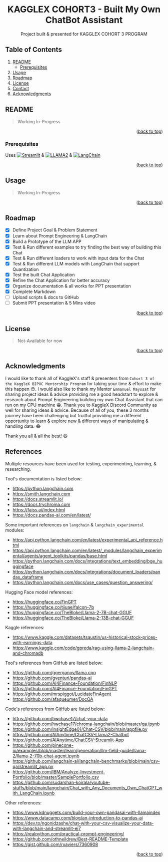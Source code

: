 <!-- Template Adapted & Provided by https://github.com/othneildrew/Best-README-Template -->
<a name="readme-top"></a>

<br />
<div align="center">
  <h1 align="center">KAGGLEX COHORT3 - Built My Own ChatBot Assistant</h1>
  <p align="center">
    Project built & presented for KAGGLEX COHORT 3 PROGRAM
  </p>
</div>

<!-- TABLE OF CONTENTS -->
<h2>Table of Contents</h2>
<ol>
    <li>
        <a href="#readme">README</a>
        <ul>
            <li><a href="#prerequisites">Prerequisites</a></li>        
        </ul>
    </li>
    <li><a href="#usage">Usage</a></li>
    <li><a href="#roadmap">Roadmap</a></li>
    <li><a href="#license">License</a></li>
    <li><a href="#contact">Contact</a></li>
    <li><a href="#acknowledgments">Acknowledgments</a></li>
</ol>

## README

> Working In-Progress

<p align="right">(<a href="#readme-top">back to top</a>)</p>

### Prerequisites

Uses [![Streamlit][streamLit-shield]][streamlit-url] & [![LLAMA2][llama2-shield]][llama2-url] & [![LangChain][langchain-shield]][langchain-url]

<p align="right">(<a href="#readme-top">back to top</a>)</p>

## Usage

> Working In-Progress

<p align="right">(<a href="#readme-top">back to top</a>)</p>

## Roadmap

- [x] Define Project Goal & Problem Statement
- [x] Learn about Prompt Engineering & LangChain
- [x] Build a Prototype of the LLM APP
- [x] Test & Run different examples to try finding the best way of building this Chat
- [x] Test & Run different loaders to work with input data for the Chat
- [x] Test & Run different LLM models with LangChain that support Quantization
- [x] Test the built Chat Application
- [x] Refine the Chat Application for better accuracy 
- [x] Organize documentation & all works for PPT presentation
- [x] Complete Markdown
- [ ] Upload scripts & docs to GitHub
- [ ] Submit PPT presentation & 5 Mins video

<p align="right">(<a href="#readme-top">back to top</a>)</p>

## License

> Not-Available for now

<p align="right">(<a href="#readme-top">back to top</a>)</p>

## Acknowledgments

I would like to thank all of KaggleX's staff & presenters from `Cohort 3 of the KaggleX BIPOC Mentorship Program` for taking your time & effort to make this happen :blush:. I would also like to thank my Mentor `Emmanuel Mayssat` for sharing project ideas & advice providing me a good headstart to explore & research about Prompt Engineering building my own Chat Assistant that can run on my CPU machine :grin:. Thank you to KaggleX Discord Community as well for sharing ideas & advice. Because of all of you, these 3 months journey have been challenging but fruitful providing me a different opportunity to learn & explore new & different ways of manipulating & handling data. :joy:

Thank you all & all the best! :satisfied:

## References

Multiple resources have been used for testing, experimenting, learning, & researching.

Tool's documentation is listed below:

* https://python.langchain.com
* https://smith.langchain.com
* https://docs.streamlit.io/
* https://docs.trychroma.com
* https://faiss.ai/index.html
* https://docs.pandas-ai.com/en/latest/

Some important references on `langchain` & `langchain_experimental` modules:

* https://api.python.langchain.com/en/latest/experimental_api_reference.html
* https://api.python.langchain.com/en/latest/_modules/langchain_experimental/agents/agent_toolkits/pandas/base.html
* https://python.langchain.com/docs/integrations/text_embedding/bge_huggingface
* https://python.langchain.com/docs/integrations/document_loaders/pandas_dataframe
* https://python.langchain.com/docs/use_cases/question_answering/

Hugging Face model references:

* https://huggingface.co/FinGPT
* https://huggingface.co/tiiuae/falcon-7b
* https://huggingface.co/TheBloke/Llama-2-7B-chat-GGUF
* https://huggingface.co/TheBloke/Llama-2-13B-chat-GGUF

Kaggle references:

* https://www.kaggle.com/datasets/tsaustin/us-historical-stock-prices-with-earnings-data
* https://www.kaggle.com/code/gpreda/rag-using-llama-2-langchain-and-chromadb


Tool's references from GitHub are listed below:
 
* https://github.com/ggerganov/llama.cpp
* https://github.com/gventuri/pandas-ai
* https://github.com/AI4Finance-Foundation/FinNLP
* https://github.com/AI4Finance-Foundation/FinGPT
* https://github.com/mrspiggot/LucidateFinAgent
* https://github.com/afaqueumer/DocQA

Code's references from GitHub are listed below:

* https://github.com/hwchase17/chat-your-data
* https://github.com/hwchase17/chroma-langchain/blob/master/qa.ipynb
* https://github.com/InsightEdge01/Chat-CSV/blob/main/appfile.py
* https://github.com/AIAnytime/ChatCSV-Llama2-Chatbot
* https://github.com/AIAnytime/ChatCSV-Streamlit-App
* https://github.com/pinecone-io/examples/blob/master/learn/generation/llm-field-guide/llama-2/llama-2-70b-chat-agent.ipynb
* https://github.com/langchain-ai/langchain-benchmarks/blob/main/csv-qa/streamlit_app.py
* https://github.com/IBM/Analyze-Investment-Portfolio/blob/master/SamplePortfolio.csv
* https://github.com/sudarshan-koirala/youtube-stuffs/blob/main/langchain/Chat_with_Any_Documents_Own_ChatGPT_with_LangChain.ipynb

Other references:

* https://www.kdnuggets.com/build-your-own-pandasai-with-llamaindex
* https://www.datacamp.com/blog/an-introduction-to-pandas-ai
* https://dev.to/ngonidzashe/chat-with-your-csv-visualize-your-data-with-langchain-and-streamlit-ej7
* https://realpython.com/practical-prompt-engineering/
* https://github.com/othneildrew/Best-README-Template
* https://gist.github.com/rxaviers/7360908

<p align="right">(<a href="#readme-top">back to top</a>)</p>

<!-- MARKDOWN LINKS & IMAGES -->
<!-- https://www.markdownguide.org/basic-syntax/#reference-style-links -->
[streamlit-shield]: https://img.shields.io/badge/Streamlit-000000?style=for-the-badge&logo=Streamlit
[streamlit-url]: https://streamlit.io/
[llama2-shield]: https://img.shields.io/badge/LLAMA2-blue
[llama2-url]: https://huggingface.co/docs/transformers/main/model_doc/llama2
[langchain-shield]: https://img.shields.io/badge/%F0%9F%A6%9C%EF%B8%8F%F0%9F%94%97-LANGCHAIN-000000
[langchain-url]: https://www.langchain.com/
